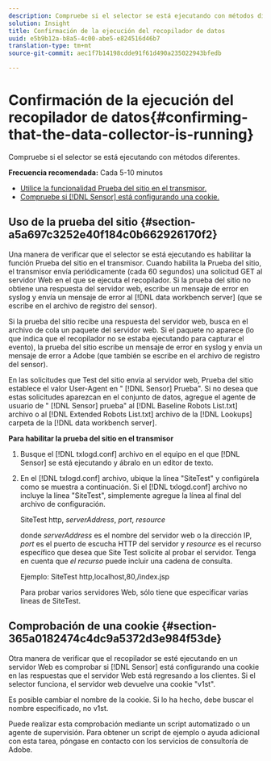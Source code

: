 ```yaml
---
description: Compruebe si el selector se está ejecutando con métodos diferentes.
solution: Insight
title: Confirmación de la ejecución del recopilador de datos
uuid: e5b9b12a-b8a5-4c00-abe5-e824516d46b7
translation-type: tm+mt
source-git-commit: aec1f7b14198cdde91f61d490a235022943bfedb

---
```



# Confirmación de la ejecución del recopilador de datos{#confirming-that-the-data-collector-is-running}

Compruebe si el selector se está ejecutando con métodos diferentes.

**Frecuencia recomendada:** Cada 5-10 minutos

* [Utilice la funcionalidad Prueba del sitio en el transmisor.](../../../home/c-snsr-ovrvw/admin-sensor/c-data-cltr-rng.md#section-a5a697c3252e40f184c0b662926170f2)
* [Compruebe si [!DNL Sensor] está configurando una cookie.](../../../home/c-snsr-ovrvw/admin-sensor/c-data-cltr-rng.md#section-365a0182474c4dc9a5372d3e984f53de)

## Uso de la prueba del sitio {#section-a5a697c3252e40f184c0b662926170f2}

Una manera de verificar que el selector se está ejecutando es habilitar la función Prueba del sitio en el transmisor. Cuando habilita la Prueba del sitio, el transmisor envía periódicamente (cada 60 segundos) una solicitud GET al servidor Web en el que se ejecuta el recopilador. Si la prueba del sitio no obtiene una respuesta del servidor web, escribe un mensaje de error en syslog y envía un mensaje de error al [!DNL data workbench server] (que se escribe en el archivo de registro del sensor).

Si la prueba del sitio recibe una respuesta del servidor web, busca en el archivo de cola un paquete del servidor web. Si el paquete no aparece (lo que indica que el recopilador no se estaba ejecutando para capturar el evento), la prueba del sitio escribe un mensaje de error en syslog y envía un mensaje de error a Adobe (que también se escribe en el archivo de registro del sensor).

En las solicitudes que Test del sitio envía al servidor web, Prueba del sitio establece el valor User-Agent en &quot; [!DNL Sensor] Prueba&quot;. Si no desea que estas solicitudes aparezcan en el conjunto de datos, agregue el agente de usuario de &quot; [!DNL Sensor] prueba&quot; al [!DNL Baseline Robots List.txt] archivo o al [!DNL Extended Robots List.txt] archivo de la [!DNL Lookups] carpeta de la [!DNL data workbench server].

**Para habilitar la prueba del sitio en el transmisor**

1. Busque el [!DNL txlogd.conf] archivo en el equipo en el que [!DNL Sensor] se está ejecutando y ábralo en un editor de texto.

1. En el [!DNL txlogd.conf] archivo, ubique la línea &quot;SiteTest&quot; y configúrela como se muestra a continuación. Si el [!DNL txlogd.conf] archivo no incluye la línea &quot;SiteTest&quot;, simplemente agregue la línea al final del archivo de configuración.

   SiteTest http, *serverAddress*, *port*, *resource*

   donde *serverAddress* es el nombre del servidor web o la dirección IP, *port* es el puerto de escucha HTTP del servidor y *resource* es el recurso específico que desea que Site Test solicite al probar el servidor. Tenga en cuenta que *el recurso* puede incluir una cadena de consulta.

   Ejemplo: SiteTest http,localhost,80,/index.jsp

   Para probar varios servidores Web, sólo tiene que especificar varias líneas de SiteTest.

## Comprobación de una cookie {#section-365a0182474c4dc9a5372d3e984f53de}

Otra manera de verificar que el recopilador se esté ejecutando en un servidor Web es comprobar si [!DNL Sensor] está configurando una cookie en las respuestas que el servidor Web está regresando a los clientes. Si el selector funciona, el servidor web devuelve una cookie &quot;v1st&quot;.

Es posible cambiar el nombre de la cookie. Si lo ha hecho, debe buscar el nombre especificado, no v1st.

Puede realizar esta comprobación mediante un script automatizado o un agente de supervisión. Para obtener un script de ejemplo o ayuda adicional con esta tarea, póngase en contacto con los servicios de consultoría de Adobe.

